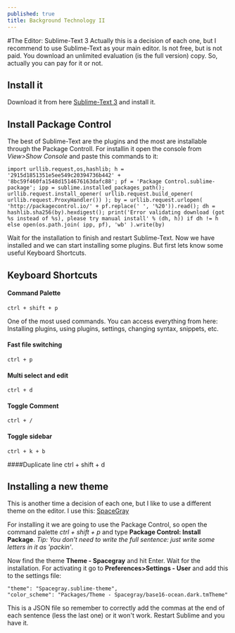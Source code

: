 ```yaml
---
published: true
title: Background Technology II
---
```



#The Editor: Sublime-Text 3
Actually this is a decision of each one, but I recommend to use Sublime-Text as your main editor. Is not free, but is not paid. You download an unlimited evaluation (is the full version) copy. So, actually you can pay for it or not.

## Install it
Download it from here [Sublime-Text 3](http://www.sublimetext.com/3) and install it.

## Install Package Control

The best of Sublime-Text are the plugins and the most are installable through the Package Controll. For installin it open the console from *View>Show Console* and paste this commands to it:

	import urllib.request,os,hashlib; h = '2915d1851351e5ee549c20394736b442' + 			'8bc59f460fa1548d1514676163dafc88'; pf = 'Package Control.sublime-package'; ipp = sublime.installed_packages_path(); urllib.request.install_opener( urllib.request.build_opener( urllib.request.ProxyHandler()) ); by = urllib.request.urlopen( 'http://packagecontrol.io/' + pf.replace(' ', '%20')).read(); dh = hashlib.sha256(by).hexdigest(); print('Error validating download (got %s instead of %s), please try manual install' % (dh, h)) if dh != h else open(os.path.join( ipp, pf), 'wb' ).write(by)


Wait for the installation to finish and restart Sublime-Text. Now we have installed and we can start installing some plugins. But first lets know some useful Keyboard Shortcuts.

## Keyboard Shortcuts

#### Command Palette
	ctrl + shift + p
One of the most used commands. You can access everything from here: Installing plugins, using plugins, settings, changing syntax, snippets, etc.
#### Fast file switching
	ctrl + p    
#### Multi select and edit
	ctrl + d
#### Toggle Comment
	ctrl + /
#### Toggle sidebar
	ctrl + k + b
####Duplicate line
	ctrl + shift + d
    

## Installing a new theme

This is another time a decision of each one, but I like to use a different theme on the editor. I use this: [SpaceGray](https://github.com/kkga/spacegray)

For installing it we are going to use the Package Control, so open the command palette *ctrl + shift + p* and type **Package Control: Install Package**. *Tip: You don't need to write the full sentence: just write some letters in it as 'packin'*. 

Now find the theme **Theme - Spacegray** and hit Enter. Wait for the installation. For activating it go to **Preferences>Settings - User** and add this to the settings file:

	"theme": "Spacegray.sublime-theme",
  	"color_scheme": "Packages/Theme - Spacegray/base16-ocean.dark.tmTheme"

This is a JSON file so remember to correctly add the commas at the end of each sentence (less the last one) or it won't work. Restart Sublime and you have it.

